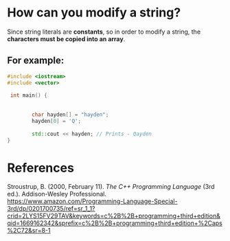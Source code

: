 # How can you modify a string? 

Since string literals are **constants**, so in order to modify a string, the **characters must be copied into an array**. 

## For example: 
```cpp 
#include <iostream>
#include <vector>  
 
 int main() {
  
  
        char hayden[] = "hayden";
        hayden[0] = 'Q';
 
        std::cout << hayden; // Prints - Qayden 
}                       
``` 

  

# References 
Stroustrup, B. (2000, February 11). *The C++ Programming Language* (3rd ed.). Addison-Wesley Professional. <https://www.amazon.com/Programming-Language-Special-3rd/dp/0201700735/ref=sr_1_1?crid=2LYS15FV29TAV&keywords=c%2B%2B+programming+third+edition&qid=1669162342&sprefix=c%2B%2B+programming+third+edition+%2Caps%2C72&sr=8-1> 
